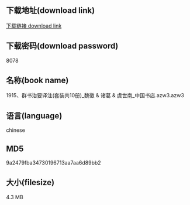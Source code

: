 ## 下载地址(download link)
[下载链接 download link](https://voluble-croquembouche-d321dc.netlify.app/?s=1915%E3%80%81%E7%BE%A4%E4%B9%A6%E6%B2%BB%E8%A6%81%E8%AF%91%E6%B3%A8%28%E5%A5%97%E8%A3%85%E5%85%B110%E5%86%8C%29_%E9%AD%8F%E5%BE%B5+%26+%E8%AF%B8%E8%91%9B+%26+%E8%99%9E%E4%B8%96%E5%8D%97_%E4%B8%AD%E5%9B%BD%E4%B9%A6%E5%BA%97.azw3)

## 下载密码(download password)
8078

## 名称(book name)
1915、群书治要译注(套装共10册)_魏徵 & 诸葛 & 虞世南_中国书店.azw3.azw3

## 语言(language)
chinese

## MD5
9a2479fba34730196713aa7aa6d89bb2

## 大小(filesize)
4.3 MB
